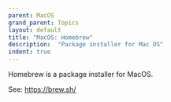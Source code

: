 ```yaml
---
parent: MacOS
grand_parent: Topics
layout: default
title: "MacOS: Homebrew" 
description:  "Package installer for Mac OS"
indent: true
---
```


Homebrew is a package installer for MacOS.

See: <https://brew.sh/>
